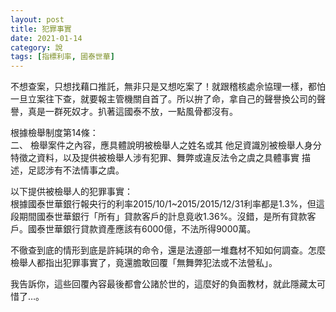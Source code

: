 ```yaml
---
layout: post
title: 犯罪事實
date: 2021-01-14
category: 說
tags: [指標利率, 國泰世華]
---
```


不想查案，只想找藉口推託，無非只是又想吃案了！就跟稽核處佘協理一樣，都怕一旦立案往下查，就要報主管機關自首了。所以拚了命，拿自己的聲譽換公司的聲譽，真是一群死奴才。扒著這國泰不放，一點風骨都沒有。

根據檢舉制度第14條：<br>
二、 檢舉案件之內容，應具體說明被檢舉人之姓名或其 他足資識別被檢舉人身分特徵之資料，以及提供被檢舉人涉有犯罪、舞弊或違反法令之虞之具體事實 描述，足認涉有不法情事之虞。

以下提供被檢舉人的犯罪事實：<br>
根據國泰世華銀行報央行的利率2015/10/1~2015/2015/12/31利率都是1.3%，但這段期間國泰世華銀行「所有」貸款客戶的計息竟收1.36%。沒錯，是所有貸款客戶。國泰世華銀行貸款資產應該有6000億，不法所得9000萬。

不徹查到底的情形到底是許純琪的命令，還是法遵部一堆蠢材不知如何調查。怎麼檢舉人都指出犯罪事實了，竟還膽敢回覆「無舞弊犯法或不法營私」。

我告訴你，這些回覆內容最後都會公諸於世的，這麼好的負面教材，就此隱藏太可惜了…。
